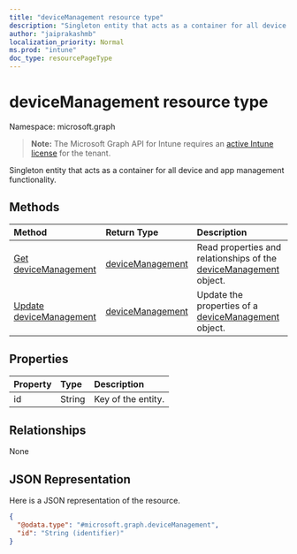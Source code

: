 ```yaml
---
title: "deviceManagement resource type"
description: "Singleton entity that acts as a container for all device and app management functionality."
author: "jaiprakashmb"
localization_priority: Normal
ms.prod: "intune"
doc_type: resourcePageType
---
```


# deviceManagement resource type

Namespace: microsoft.graph

> **Note:** The Microsoft Graph API for Intune requires an [active Intune license](https://go.microsoft.com/fwlink/?linkid=839381) for the tenant.

Singleton entity that acts as a container for all device and app management functionality.

## Methods
|Method|Return Type|Description|
|:---|:---|:---|
|[Get deviceManagement](../api/intune-policyset-devicemanagement-get.md)|[deviceManagement](../resources/intune-policyset-devicemanagement.md)|Read properties and relationships of the [deviceManagement](../resources/intune-policyset-devicemanagement.md) object.|
|[Update deviceManagement](../api/intune-policyset-devicemanagement-update.md)|[deviceManagement](../resources/intune-policyset-devicemanagement.md)|Update the properties of a [deviceManagement](../resources/intune-policyset-devicemanagement.md) object.|

## Properties
|Property|Type|Description|
|:---|:---|:---|
|id|String|Key of the entity.|

## Relationships
None

## JSON Representation
Here is a JSON representation of the resource.
<!-- {
  "blockType": "resource",
  "keyProperty": "id",
  "@odata.type": "microsoft.graph.deviceManagement"
}
-->
``` json
{
  "@odata.type": "#microsoft.graph.deviceManagement",
  "id": "String (identifier)"
}
```
